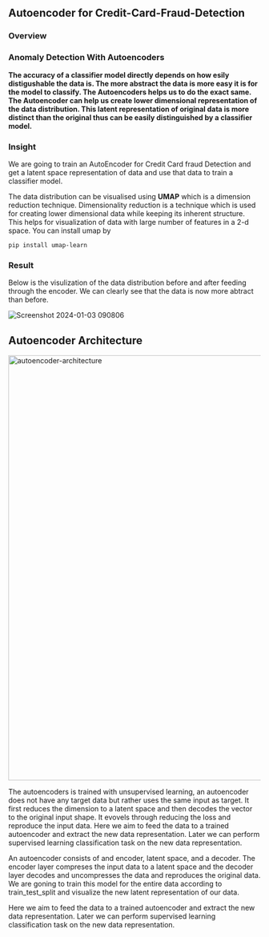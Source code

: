 ## Autoencoder for Credit-Card-Fraud-Detection

### Overview
### Anomaly Detection With Autoencoders
**The accuracy of a classifier model directly depends on how esily distigushable the data is. The more abstract the data is more easy it is for the model to classify. The **Autoencoders** helps us to do the exact same. The Autoencoder can help us create lower dimensional representation of the data distribution. This latent representation of original data is more distinct than the original thus can be easily distinguished by a classifier model.**

### Insight
We are going to train an AutoEncoder for Credit Card fraud Detection and get a latent space representation of data and use that data to train a classifier model.

The data distribution can be visualised using **UMAP** which is a dimension reduction technique.
Dimensionality reduction is a technique which is used for creating lower dimensional data while keeping its inherent structure. 
This helps for visualization of data with large number of features in a 2-d space.
You can install umap by
```
pip install umap-learn
```
### Result

Below is the visulization of the data distribution before and after feeding through the encoder. We can clearly see that the data is now more abtract than before.

![Screenshot 2024-01-03 090806](https://github.com/mishra-18/Credit-Card-Fraud-Detection/assets/155224614/19cf9c19-3fdd-47e6-9080-e34969b5f427)

## Autoencoder Architecture

<img width="850" alt="autoencoder-architecture" src="https://github.com/mishra-18/Credit-Card-Fraud-Detection/assets/155224614/5896b5f8-ff96-43ca-8295-1293def63d7b">

The autoencoders is trained with unsupervised learning, an autoencoder does not have any target data but rather uses the same input as target. It first reduces the dimension to a latent space and then decodes the vector to the original input shape. It evovels through reducing the loss and reproduce the input data.
Here we aim to feed the data to a trained autoencoder and extract the new data representation. Later we can perform supervised learning classification task on the new data representation.

An autoencoder consists of and encoder, latent space, and a decoder. The encoder layer compreses the input data to a latent space and the decoder layer decodes and uncompresses the data and reproduces the original data. We are goning to train this model for the entire data according to train_test_split and visualize the new latent representation of our data.

Here we aim to feed the data to a trained autoencoder and extract the new data representation. Later we can perform supervised learning classification task on the new data representation.
